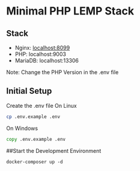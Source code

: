 # Minimal PHP LEMP Stack

## Stack
- Nginx: [localhost:8099](http://localhost:8099)
- PHP: localhost:9003
- MariaDB: localhost:13306

Note: Change the PHP Version in the .env file

## Initial Setup

Create the .env file
On Linux
```sh
cp .env.example .env
```

On Windows
```cmd
copy .env.example .env
```

##Start the Development Environment
```
docker-composer up -d
```
